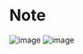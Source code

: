 # Note

![image](https://user-images.githubusercontent.com/20104403/231657236-e2a6a8a6-eca2-4abe-b4e1-574db37de19a.png)
![image](https://user-images.githubusercontent.com/20104403/231657266-a12adb1b-c66a-4a9a-9a99-dd6743a8d163.png)

